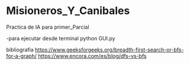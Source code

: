 # Misioneros_Y_Canibales
Practica de IA para primer_Parcial

-para ejecutar desde terminal 
python GUI.py


bibliografia
https://www.geeksforgeeks.org/breadth-first-search-or-bfs-for-a-graph/
https://www.encora.com/es/blog/dfs-vs-bfs